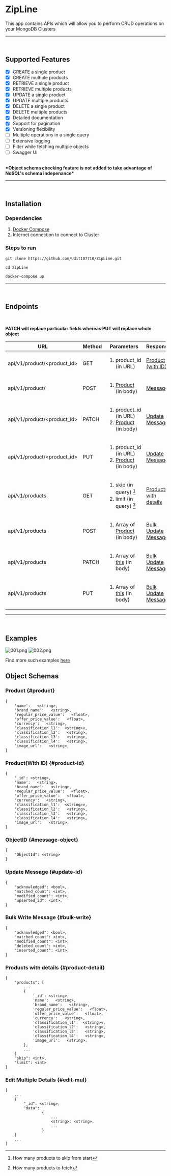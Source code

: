 # ZipLine
This app contains APIs which will allow you to perform CRUD operations on your MongoDB Clusters
<hr>
<br>

## Supported Features
- [x] CREATE a single product
- [x] CREATE multiple products
- [x] RETRIEVE a single product
- [x] RETRIEVE multiple products
- [x] UPDATE a single product
- [x] UPDATE multiple products
- [x] DELETE a single product
- [x] DELETE multiple products
- [x] Detailed documentation
- [x] Support for pagination
- [x] Versioning flexibility
- [ ] Multiple operations in a single query
- [ ] Extensive logging
- [ ] Filter while fetching multiple objects
- [ ] Swagger UI
<br>
<b>*Object schema checking feature is not added to take advantage of NoSQL's schema indepenance*</b>
<hr>
<br>

## Installation
### Dependencies
1. [Docker Compose](https://docs.docker.com/compose/)
2. Internet connection to connect to Cluster

### Steps to run
```
git clone https://github.com/Udit107710/ZipLine.git
```
```
cd ZipLine
```
```
docker-compose up
```
<hr>
<br>

## Endpoints
<br>

**PATCH will replace particular fields whereas PUT will replace whole object**

|URL|Method|Parameters|Response|
|---|---|---|---|
|api/v1/product/<product_id>| GET |<ol><li> product_id (in URL)</li></ol>| [Product (with ID)](#product-id)|
|api/v1/product/ | POST |<ol><li> [Product](#product) (in body)</li></ol>| [Message](#message-object)|
|api/v1/product/<product_id>| PATCH |<ol><li> product_id (in URL)</li><li>[Product](#product) (in body)</li></ol>| [Update Message](#update-id)|
|api/v1/product/<product_id>| PUT |<ol><li> product_id (in URL)</li><li>[Product](#product) (in body)</li></ol>| [Update Message](#update-id)|
|api/v1/products | GET |<ol><li> skip (in query) [^1] </li><li> limit (in query) [^2] </li></ol>| [Products with details](##product-detail)|
|api/v1/products | POST |<ol><li> Array of [Product](#product) (in body)</li></ol>| [Bulk Update Message](#bulk-write)|
|api/v1/products | PATCH |<ol><li> Array of [this](#edit-mul) (in body)</li></ol>| [Bulk Update Message](#bulk-write)|
|api/v1/products | PUT |<ol><li> Array of [this](#edit-mul) (in body)</li></ol>| [Bulk Update Message](#bulk-write)|

[^1]: How many products to skip from start

[^2]: How many products to fetch
<hr>
<br>

## Examples
![001.png](images/001.png)
![002.png](images/002.png)

Find more such examples [here](https://www.getpostman.com/collections/801dba9637c62c737893)

## Object Schemas

### Product {#product}
```
{
    'name':   <string>,
    'brand_name':   <string>,
    'regular_price_value':   <float>,
    'offer_price_value':   <float>,
    'currency':   <string>,
    'classification_l1':  <string>v,
    'classification_l2':   <string>,
    'classification_l3':   <string>,
    'classification_l4':   <string>,
    'image_url':   <string>,
}
```

### Product(With ID) {#product-id}
```
{
    '_id': <string>,
    'name':   <string>,
    'brand_name':   <string>,
    'regular_price_value':   <float>,
    'offer_price_value':   <float>,
    'currency':   <string>,
    'classification_l1':  <string>v,
    'classification_l2':   <string>,
    'classification_l3':   <string>,
    'classification_l4':   <string>,
    'image_url':   <string>,
}
```

### ObjectID {#message-object}
```
{
    "ObjectId": <string>
}
```

### Update Message {#update-id}
```
{
    "acknowledged": <bool>,
    "matched_count": <int>,
    "modified_count": <int>,
    "upserted_id": <int>,
}
```

### Bulk Write Message {#bulk-write}
```
{
    "acknowledged": <bool>,
    "matched_count": <int>,
    "modified_count": <int>,
    "deleted_count": <int>,
    "inserted_count": <int>,
}
```

### Products with details {#product-detail}
```
{
    "products": [
        ...
        {
            '_id': <string>,
            'name':   <string>,
            'brand_name':   <string>,
            'regular_price_value':   <float>,
            'offer_price_value':   <float>,
            'currency':   <string>,
            'classification_l1':  <string>v,
            'classification_l2':   <string>,
            'classification_l3':   <string>,
            'classification_l4':   <string>,
            'image_url':   <string>,
        },
        ...
    ]
    "skip": <int>,
    "limit": <int>
}
```

### Edit Multiple Details {#edit-mul}
```
[
    ...
    {
		"_id": <string>,
		"data":
				{
                    ...
					<string>: <string>,
                    ...
				}
	}
    ...
]
```